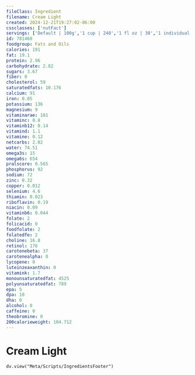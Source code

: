 ```yaml
---
fileClass: Ingredient
filename: Cream Light
created: 2024-12-21T19:27:02-06:00
cssclasses: ['nutFact']
servings: ['Default | 100g','1 cup | 240','1 fl oz | 30','1 individual container | 11','guideline amount per fl oz of beverage | 3']
id: 781468
foodgroup: Fats and Oils
calories: 191
fat: 19.1
protein: 2.96
carbohydrate: 2.82
sugars: 3.67
fiber: 0
cholesterol: 59
saturatedfats: 10.176
calcium: 91
iron: 0.05
potassium: 136
magnesium: 9
vitaminarae: 181
vitaminc: 0.8
vitaminb12: 0.14
vitamind: 1.1
vitamine: 0.12
netcarbs: 2.82
water: 74.51
omega3s: 15
omega6s: 654
pralscore: 0.565
phosphorus: 92
sodium: 72
zinc: 0.32
copper: 0.012
selenium: 4.6
thiamin: 0.023
riboflavin: 0.19
niacin: 0.09
vitaminb6: 0.044
folate: 2
folicacid: 0
foodfolate: 2
folatedfe: 2
choline: 16.8
retinol: 178
carotenebeta: 37
carotenealpha: 0
lycopene: 0
luteinzeaxanthin: 0
vitamink: 1.7
monounsaturatedfat: 4525
polyunsaturatedfat: 789
epa: 5
dpa: 10
dha: 0
alcohol: 0
caffeine: 0
theobromine: 0
200calorieweight: 104.712
---
```


# Cream Light

```dataviewjs
dv.view("Meta/Scripts/IngredientsFooter")
```